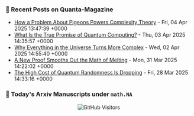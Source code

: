 ### 📝 Recent Posts on Quanta-Magazine
<!-- quanta starts -->
* <a href="https://www.quantamagazine.org/how-a-problem-about-pigeons-powers-complexity-theory-20250404/">How a Problem About Pigeons Powers Complexity Theory</a> - Fri, 04 Apr 2025 13:47:39 +0000
* <a href="https://www.quantamagazine.org/what-is-the-true-promise-of-quantum-computing-20250403/">What Is the True Promise of Quantum Computing?</a> - Thu, 03 Apr 2025 14:35:57 +0000
* <a href="https://www.quantamagazine.org/why-everything-in-the-universe-turns-more-complex-20250402/">Why Everything in the Universe Turns More Complex</a> - Wed, 02 Apr 2025 14:55:40 +0000
* <a href="https://www.quantamagazine.org/a-new-proof-smooths-out-the-math-of-melting-20250331/">A New Proof Smooths Out the Math of Melting</a> - Mon, 31 Mar 2025 14:22:02 +0000
* <a href="https://www.quantamagazine.org/the-high-cost-of-quantum-randomness-is-dropping-20250328/">The High Cost of Quantum Randomness Is Dropping</a> - Fri, 28 Mar 2025 14:33:16 +0000
<!-- quanta ends -->


### 📝 Today's Arxiv Manuscripts under ``math.NA``
<!-- arxiv-math-na starts -->

<!-- arxiv-math-na ends -->

<div align="center">
  
![GitHub Visitors](https://api.visitorbadge.io/api/visitors?path=https%3A%2F%2Fgithub.com%2Flowrank&label=profile%20views&labelColor=%231e1e2e&countColor=%23cba6f7)



</div>
